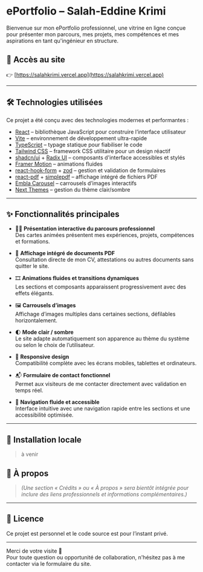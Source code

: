 # ePortfolio – Salah-Eddine Krimi

Bienvenue sur mon ePortfolio professionnel, une vitrine en ligne conçue pour présenter mon parcours, mes projets, mes compétences et mes aspirations en tant qu'ingénieur en structure.

## 🔗 Accès au site

👉 [https://salahkrimi.vercel.app](https://salahkrimi.vercel.app)

---

## 🛠️ Technologies utilisées

Ce projet a été conçu avec des technologies modernes et performantes :

- [React](https://reactjs.org/) – bibliothèque JavaScript pour construire l’interface utilisateur  
- [Vite](https://vitejs.dev/) – environnement de développement ultra-rapide  
- [TypeScript](https://www.typescriptlang.org/) – typage statique pour fiabiliser le code  
- [Tailwind CSS](https://tailwindcss.com/) – framework CSS utilitaire pour un design réactif  
- [shadcn/ui](https://ui.shadcn.dev/) + [Radix UI](https://www.radix-ui.com/) – composants d'interface accessibles et stylés  
- [Framer Motion](https://www.framer.com/motion/) – animations fluides  
- [react-hook-form](https://react-hook-form.com/) + [zod](https://zod.dev/) – gestion et validation de formulaires  
- [react-pdf](https://github.com/wojtekmaj/react-pdf) + [simplepdf](https://www.simplepdf.eu/) – affichage intégré de fichiers PDF  
- [Embla Carousel](https://www.embla-carousel.com/) – carrousels d’images interactifs  
- [Next Themes](https://github.com/pacocoursey/next-themes) – gestion du thème clair/sombre  

---

## ✨ Fonctionnalités principales

- 🧑‍💼 **Présentation interactive du parcours professionnel**  
  Des cartes animées présentent mes expériences, projets, compétences et formations.

- 📄 **Affichage intégré de documents PDF**  
  Consultation directe de mon CV, attestations ou autres documents sans quitter le site.

- 🎞️ **Animations fluides et transitions dynamiques**  
  Les sections et composants apparaissent progressivement avec des effets élégants.

- 🖼️ **Carrousels d’images**  
  Affichage d’images multiples dans certaines sections, défilables horizontalement.

- 🌓 **Mode clair / sombre**  
  Le site adapte automatiquement son apparence au thème du système ou selon le choix de l’utilisateur.

- 📱 **Responsive design**  
  Compatibilité complète avec les écrans mobiles, tablettes et ordinateurs.

- 📬 **Formulaire de contact fonctionnel**  
  Permet aux visiteurs de me contacter directement avec validation en temps réel.

- 🔎 **Navigation fluide et accessible**  
  Interface intuitive avec une navigation rapide entre les sections et une accessibilité optimisée.

---

## 🧪 Installation locale 

> à venir

## 👤 À propos

> *(Une section « Crédits » ou « À propos » sera bientôt intégrée pour inclure des liens professionnels et informations complémentaires.)*

---

## 📄 Licence

Ce projet est personnel et le code source est pour l’instant privé.

---

Merci de votre visite 🙏  
Pour toute question ou opportunité de collaboration, n'hésitez pas à me contacter via le formulaire du site.

